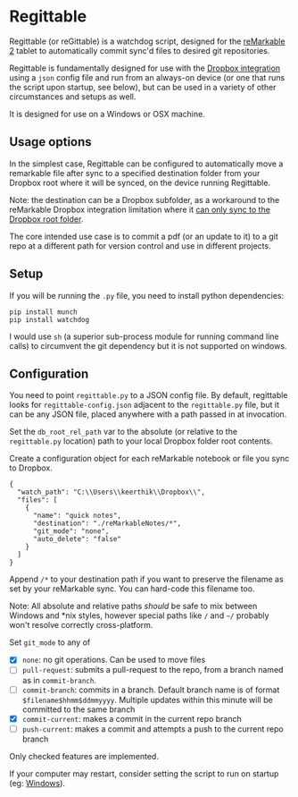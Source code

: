 # Regittable

Regittable (or reGittable) is a watchdog script, designed for the [reMarkable 2](https://remarkable.com/) tablet to automatically commit sync'd files to desired git repositories. 

Regittable is fundamentally designed for use with the [Dropbox integration](https://support.remarkable.com/hc/en-us/articles/4406214540945-Integrating-with-Google-Drive-Dropbox-and-OneDrive) using a `json` config file and run from an always-on device (or one that runs the script upon startup, see below), but can be used in a variety of other circumstances and setups as well.

It is designed for use on a Windows or OSX machine.


## Usage options

In the simplest case, Regittable can be configured to automatically move a remarkable file after sync to a specified destination folder from your Dropbox root where it will be synced, on the device running Regittable.

Note: the destination can be a Dropbox subfolder, as a workaround to the reMarkable Dropbox integration limitation where it [can only sync to the Dropbox root folder](https://www.reddit.com/r/RemarkableTablet/comments/shxbbv/is_there_a_way_to_upload_a_file_to_a_dropbox/).

The core intended use case is to commit a pdf (or an update to it) to a git repo at a different path for version control and use in different projects.

## Setup

If you will be running the `.py` file, you need to install python dependencies:
 ```
 pip install munch
 pip install watchdog
 ```

I would use `sh` (a superior sub-process module for running command line calls) to circumvent the git dependency but it is not supported on windows.

## Configuration

You need to point `regittable.py` to a JSON config file. By default, regittable looks for `regittable-config.json` adjacent to the `regittable.py` file, but it can be any JSON file, placed anywhere with a path passed in at invocation.

Set the `db_root_rel_path` var to the absolute (or relative to the `regittable.py` location) path to your local Dropbox folder root contents.

Create a configuration object for each reMarkable notebook or file you sync to Dropbox.

```
{
  "watch_path": "C:\\Users\\keerthik\\Dropbox\\",
  "files": [
    {
      "name": "quick notes",
      "destination": "./reMarkableNotes/*",
      "git_mode": "none",
      "auto_delete": "false"
    }
  ]
}
```

Append `/*` to your destination path if you want to preserve the filename as set by your reMarkable sync. You can hard-code this filename too.

Note: All absolute and relative paths *should* be safe to mix between Windows and \*nix styles, however special paths like `/` and `~/` probably won't resolve correctly cross-platform.

Set `git_mode` to any of 
- [x] `none`: no git operations. Can be used to move files
- [ ] `pull-request`: submits a pull-request to the repo, from a branch named as in `commit-branch`.
- [ ] `commit-branch`: commits in a branch. Default branch name is of format `$filename$hhmm$ddmmyyyy`. Multiple updates within this minute will be committed to the same branch
- [x] `commit-current`: makes a commit in the current repo branch
- [ ] `push-current`: makes a commit and attempts a push to the current repo branch

Only checked features are implemented.

If your computer may restart, consider setting the script to run on startup (eg: [Windows](https://stackoverflow.com/questions/4438020/how-to-start-a-python-file-while-windows-starts)).